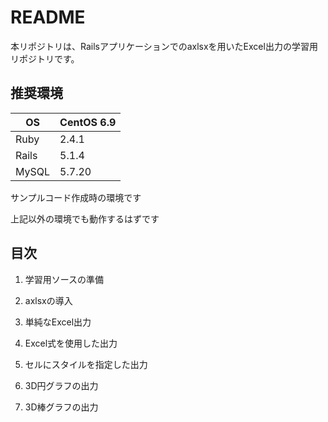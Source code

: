 # README

本リポジトリは、Railsアプリケーションでのaxlsxを用いたExcel出力の学習用リポジトリです。

## 推奨環境

|OS   |CentOS 6.9|
|-----|----------|
|Ruby |2.4.1     |
|Rails|5.1.4     |
|MySQL|5.7.20    |

サンプルコード作成時の環境です

上記以外の環境でも動作するはずです

## 目次

1. 学習用ソースの準備

1. axlsxの導入

1. 単純なExcel出力

1. Excel式を使用した出力

1. セルにスタイルを指定した出力

1. 3D円グラフの出力

1. 3D棒グラフの出力

